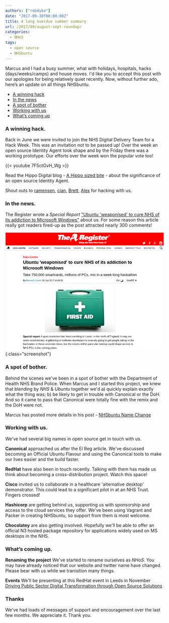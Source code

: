 ```yaml
---
authors: ["robdyke"]
date: "2017-09-30T00:00:00Z"
title: A long overdue summer summary
url: /2017/09/august-sept-roundup/
categories:
  - NHoS
tags:
  - open source
  - NHSbuntu
---
```


Marcus and I had a busy summer, what with holidays, hospitals, hacks (days/weeks/camps) and house moves. I'd like you to accept this post with our apologies for being relatively quiet recently. Now, without further ado, here’s an update on all things NHSbuntu. 

- [A winning hack](#a_winning_hack)
- [In the news](#in_the_news)
- [A spot of bother](#a_spot_of_bother)
- [Working with us](#working_with_us)
- [What’s coming up](#whats_coming_up)

<a id="a_winning_hack"></a>
### A winning hack.
Back in June we were invited to join the NHS Digital Delivery Team for a Hack Week. This was an invitation not to be passed up! Over the week an open source Identity Agent took shape and by the Friday there was a working prototype. Our efforts over the week won the popular vote too!

{{< youtube 7F5ctGvH_Wg >}}

Read the Hippo Digital blog - [A Hippo sized bite](http://hippodigital.co.uk/2017/07/nhsbuntu-takes-a-hippo-sized-bite-out-of-windows-dominance/) - about the significance of an open source Identity Agent.

Shout outs to [ramensen](https://github.com/ramensen), [cian](https://github.com/orgs/NHSbuntu/people/cian), [Brett](https://github.com/bjackson1), [Alex](https://www.linkedin.com/in/alextoft) for hacking with us.

<a id="in_the_news"></a>
### In the news.
The Register wrote a _Special Report_ ["Ubuntu 'weaponised' to cure NHS of its addiction to Microsoft Windows"](https://www.theregister.co.uk/2017/06/30/nhsbuntu_nhs_revolution/) about us. For some reason this article really got readers fired-up as the post attracted nearly 300 comments!

![The Register NHSbuntu article.](/images/pagegrabs/the_register_30_june_2017.png){:class="screenshot"}

<a id="a_spot_of_bother"></a>
### A spot of bother.
Behind the scenes we've been in a spot of bother with the Department of Health NHS Brand Police. When Marcus and I started this project, we knew that blending by _NHS_ & _Ubuntu_ together we'd a) quickly explain exactly what the thing was; b) be likely to get in trouble with Canonical or the DoH. And so it came to pass that Canonical were totally fine with the remix and the DoH were not.

Marcus has posted more details in his post - [NHSbuntu Name Change](https://www.openhealthhub.org/t/nhsbuntu-name-change/1211)

<a id="working_with_us"></a>
### Working with us.
We've had several big names in open source get in touch with us.

**Canonical** approached us after the El Reg article. We've discussed becoming an Official Ubuntu Flavour and using the Canonical tools to make our lives easier and the build faster.

**RedHat** have also been in touch recently. Talking with them has made us think about becoming a cross-distribution project. Watch this space!

**Cisco** invited us to collaborate in a healthcare 'alternative desktop' demonstrator. This could lead to a significant pilot in at an NHS Trust. Fingers crossed!

**Hashicorp** are getting behind us, supporting us with sponsorship and access to the cloud services they offer. We've been using Vagrant and Packer in creating NHSbuntu, so support from them is most welcome.

**Chocolatey** are also getting involved. Hopefully we'll be able to offer an official N3 hosted package repository for applications widely used on MS desktops in the NHS.

<a id="whats_coming_up"></a>
### What’s coming up.
**Renaming the project** We've started to rename ourselves as _NHoS_. You may have already noticed that our website and twitter name have changed. Please bear with us while we tranisition many things.

**Events** We'll be presenting at this RedHat event in Leeds in November [Driving Public Sector Digital Transformation through Open Source Solutions](https://www.redhat.com/en/about/events/driving-digital-transformation-through-open-source-solutions-leeds)

### Thanks
We've had loads of messages of support and encouragement over the last few months. We appreciate it. Thank you.
